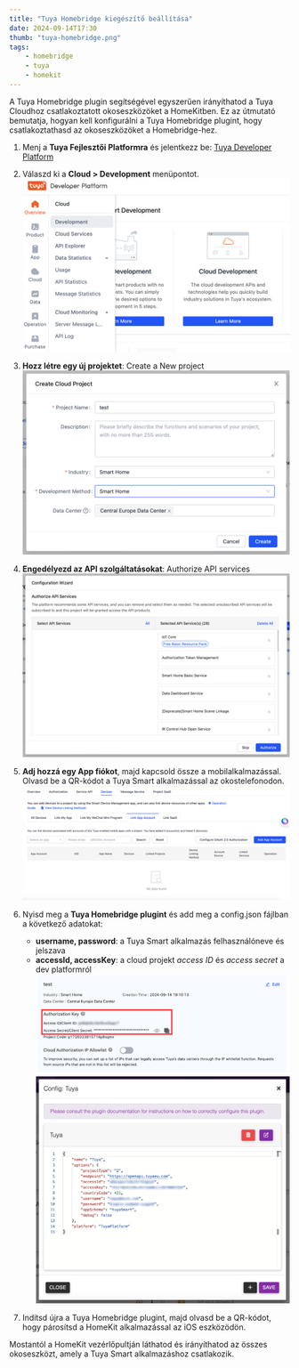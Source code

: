 ```yaml
---
title: "Tuya Homebridge kiegészítő beállítása"
date: 2024-09-14T17:30
thumb: "tuya-homebridge.png"
tags: 
    - homebridge
    - tuya
    - homekit
---
```

A Tuya Homebridge plugin segítségével egyszerűen irányíthatod a Tuya Cloudhoz csatlakoztatott okoseszközöket a HomeKitben. Ez az útmutató bemutatja, hogyan kell konfigurálni a Tuya Homebridge plugint, hogy csatlakoztathasd az okoseszközöket a Homebridge-hez.

1. Menj a **Tuya Fejlesztői Platformra** és jelentkezz be: [Tuya Developer Platform](https://auth.tuya.com/)

2. Válaszd ki a **Cloud > Development** menüpontot.
![Cloud > Development](/assets/img/tuyahomebride-01.png "Cloud-Development")

3. **Hozz létre egy új projektet**: Create a New project
![Create new project](/assets/img/tuyahomebride-02.png "Create new project")

4. **Engedélyezd az API szolgáltatásokat**: Authorize API services
![API services](/assets/img/tuyahomebride-03.png "API services")

5. **Adj hozzá egy App fiókot**, majd kapcsold össze a mobilalkalmazással. Olvasd be a QR-kódot a Tuya Smart alkalmazással az okostelefonodon. 
![Link app](/assets/img/tuyahomebride-05.png "Link app")

6. Nyisd meg a **Tuya Homebridge plugint** és add meg a config.json fájlban a következő adatokat:
   - **username, password**: a Tuya Smart alkalmazás felhasználóneve és jelszava
   - **accessId, accessKey**: a cloud projekt *access ID* és *access secret* a dev platformról
![API services](/assets/img/tuyahomebride-04.png "API services")
![API services](/assets/img/tuyahomebride-06.png "API services")

7. Indítsd újra a Tuya Homebridge plugint, majd olvasd be a QR-kódot, hogy párosítsd a HomeKit alkalmazással az iOS eszközödön.

Mostantól a HomeKit vezérlőpultján láthatod és irányíthatod az összes okoseszközt, amely a Tuya Smart alkalmazáshoz csatlakozik.